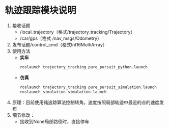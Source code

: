 # 轨迹跟踪模块说明
1. 接收话题
   - /local_trajectory（格式/trajectory_tracking/Trajectory）
   - /car/gps（格式 /nav_msgs/Odometry）
2. 发布话题/control_cmd（格式Int16MultiArray）
3. 使用方法 
    - **实车**
        ```bash
        roslaunch trajectory_tracking pure_pursuit_python.launch 
        ```
    - **仿真**
        ```bash
        roslaunch trajectory_tracking pure_pursuit_simulation.launch
        roslaunch simulation simulation.launch
        ```
4. 原理：目前使用纯追踪算法控制转角，速度按照局部轨迹中最近的点的速度发布
5. 细节修改：
   - 接收到None局部路径时，直接停车
